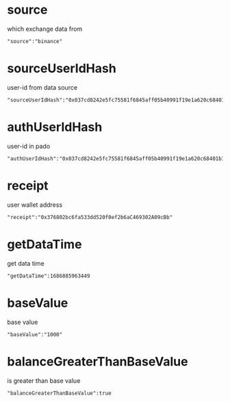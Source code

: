 # source
which exchange data from
```text
"source":"binance"
```

# sourceUserIdHash
user-id from data source
```text
"sourceUserIdHash":"0x037cd8242e5fc75581f6845aff05b40991f19e1a620c68401b1cdec44149e460"
```

# authUserIdHash
user-id in pado
```text
"authUserIdHash":"0x037cd8242e5fc75581f6845aff05b40991f19e1a620c68401b1cdec44149e460"
```

# receipt
user wallet address
```text
"receipt":"0x376802bc6fa533dd520f0ef2b6aC469302A09cBb"
```

# getDataTime

get data time
```text
"getDataTime":1686885963449
```

# baseValue

base value
```text
"baseValue":"1000"
```

# balanceGreaterThanBaseValue
is greater than base value
```text
"balanceGreaterThanBaseValue":true
```